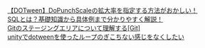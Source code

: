 [【DOTween】DoPunchScaleの拡大率を指定する方法がおかしい！](https://nn-hokuson.hatenablog.com/entry/2021/11/02/160106)  
[SQLとは？基礎知識から具体例まで分かりやすく解説！](https://products.sint.co.jp/topsic/blog/sql)  
[Gitのステージングエリアについて理解する[Git]](https://qiita.com/takuyanin/items/8d5226fd5834e6ebc564)  
[unityでdotweenを使ったループのぎこちない感じをなくしたい](https://teratail.com/questions/292579?sort=3)  
